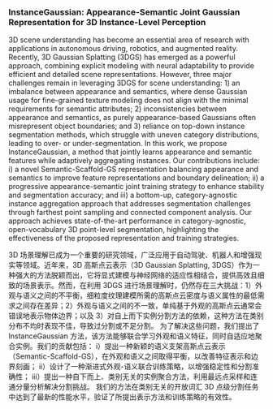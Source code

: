 ### InstanceGaussian: Appearance-Semantic Joint Gaussian Representation for 3D Instance-Level Perception

3D scene understanding has become an essential area of research with applications in autonomous driving, robotics, and augmented reality. Recently, 3D Gaussian Splatting (3DGS) has emerged as a powerful approach, combining explicit modeling with neural adaptability to provide efficient and detailed scene representations. However, three major challenges remain in leveraging 3DGS for scene understanding: 1) an imbalance between appearance and semantics, where dense Gaussian usage for fine-grained texture modeling does not align with the minimal requirements for semantic attributes; 2) inconsistencies between appearance and semantics, as purely appearance-based Gaussians often misrepresent object boundaries; and 3) reliance on top-down instance segmentation methods, which struggle with uneven category distributions, leading to over- or under-segmentation. In this work, we propose InstanceGaussian, a method that jointly learns appearance and semantic features while adaptively aggregating instances. Our contributions include: i) a novel Semantic-Scaffold-GS representation balancing appearance and semantics to improve feature representations and boundary delineation; ii) a progressive appearance-semantic joint training strategy to enhance stability and segmentation accuracy; and iii) a bottom-up, category-agnostic instance aggregation approach that addresses segmentation challenges through farthest point sampling and connected component analysis. Our approach achieves state-of-the-art performance in category-agnostic, open-vocabulary 3D point-level segmentation, highlighting the effectiveness of the proposed representation and training strategies.

3D 场景理解已成为一个重要的研究领域，广泛应用于自动驾驶、机器人和增强现实等领域。近年来，3D 高斯点云表示（3D Gaussian Splatting, 3DGS）作为一种强大的方法脱颖而出，它将显式建模与神经网络的适应性相结合，提供高效且细致的场景表示。然而，在利用 3DGS 进行场景理解时，仍然存在三大挑战：1）外观与语义之间的不平衡，细粒度纹理建模所需的高斯点云密度与语义属性的最低需求之间存在差异；2）外观与语义之间的不一致，单纯基于外观的高斯点云通常会错误地表示物体边界；以及 3）对自上而下实例分割方法的依赖，这种方法在类别分布不均时表现不佳，导致过分割或不足分割。
为了解决这些问题，我们提出了 InstanceGaussian 方法，该方法能够联合学习外观和语义特征，同时自适应地聚合实例。我们的贡献包括：
i）提出一种新颖的语义支架高斯点云表示（Semantic-Scaffold-GS），在外观和语义之间取得平衡，以改善特征表示和边界刻画；
ii）设计了一种渐进式外观-语义联合训练策略，以增强稳定性和分割准确性；
iii）提出一种自下而上、类别无关的实例聚合方法，利用最远点采样和连通分量分析解决分割挑战。
我们的方法在类别无关的开放词汇 3D 点级分割任务中达到了最新的性能水平，验证了所提出表示方法和训练策略的有效性。
